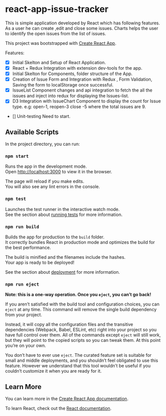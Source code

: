 # react-app-issue-tracker
This is simple application developed by React which has following features. As a user he can create ,edit and close some issues. Charts helps the user to identify the open issues from the list of issues.


This project was bootstrapped with [Create React App](https://github.com/facebook/create-react-app).

Features:
* [x] Initial Skelton and Setup of React Application.
* [x] React + Redux Integration with extension dev-tools for the app.
* [x] Initial Skelton for Components, folder structure of the App.
* [x] Creation of Issue Form and Integration with Redux , Form Validation, Saving the form to localStorage once successful.
* [x] IssueList Component changes and api integration to fetch the all the issues and     inject into redux for displaying the Issues-list.
* [x] D3 Integration with IssueChart Component to display the count for Issue type.
 e.g: open-1, reopen-3 close -5 where the total issues are 9.
* [] Unit-testing Need to start.


## Available Scripts

In the project directory, you can run:

### `npm start`

Runs the app in the development mode.<br>
Open [http://localhost:3000](http://localhost:3000) to view it in the browser.

The page will reload if you make edits.<br>
You will also see any lint errors in the console.

### `npm test`

Launches the test runner in the interactive watch mode.<br>
See the section about [running tests](https://facebook.github.io/create-react-app/docs/running-tests) for more information.

### `npm run build`

Builds the app for production to the `build` folder.<br>
It correctly bundles React in production mode and optimizes the build for the best performance.

The build is minified and the filenames include the hashes.<br>
Your app is ready to be deployed!

See the section about [deployment](https://facebook.github.io/create-react-app/docs/deployment) for more information.

### `npm run eject`

**Note: this is a one-way operation. Once you `eject`, you can’t go back!**

If you aren’t satisfied with the build tool and configuration choices, you can `eject` at any time. This command will remove the single build dependency from your project.

Instead, it will copy all the configuration files and the transitive dependencies (Webpack, Babel, ESLint, etc) right into your project so you have full control over them. All of the commands except `eject` will still work, but they will point to the copied scripts so you can tweak them. At this point you’re on your own.

You don’t have to ever use `eject`. The curated feature set is suitable for small and middle deployments, and you shouldn’t feel obligated to use this feature. However we understand that this tool wouldn’t be useful if you couldn’t customize it when you are ready for it.

## Learn More

You can learn more in the [Create React App documentation](https://facebook.github.io/create-react-app/docs/getting-started).

To learn React, check out the [React documentation](https://reactjs.org/).
